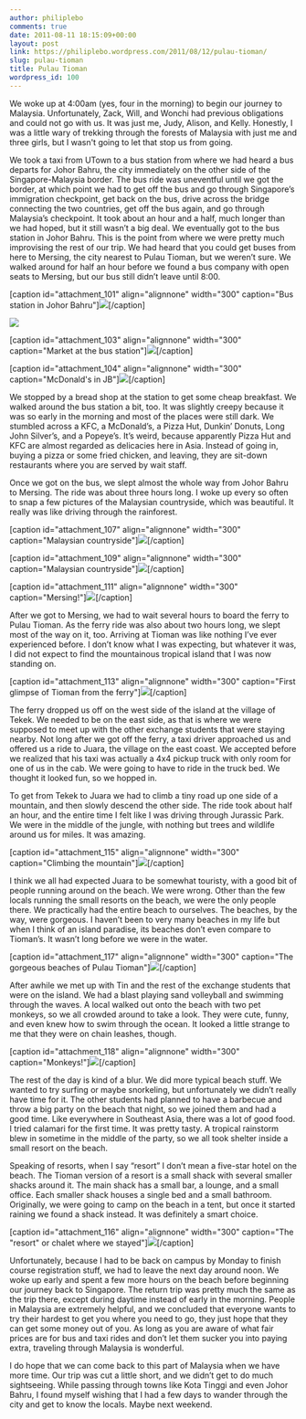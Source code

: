 ```yaml
---
author: philiplebo
comments: true
date: 2011-08-11 18:15:09+00:00
layout: post
link: https://philiplebo.wordpress.com/2011/08/12/pulau-tioman/
slug: pulau-tioman
title: Pulau Tioman
wordpress_id: 100
---
```


We woke up at 4:00am (yes, four in the morning) to begin our journey to Malaysia. Unfortunately, Zack, Will, and Wonchi had previous obligations and could not go with us. It was just me, Judy, Alison, and Kelly. Honestly, I was a little wary of trekking through the forests of Malaysia with just me and three girls, but I wasn't going to let that stop us from going.

We took a taxi from UTown to a bus station from where we had heard a bus departs for Johor Bahru, the city immediately on the other side of the Singapore-Malaysia border. The bus ride was uneventful until we got the border, at which point we had to get off the bus and go through Singapore’s immigration checkpoint, get back on the bus, drive across the bridge connecting the two countries, get off the bus again, and go through Malaysia’s checkpoint. It took about an hour and a half, much longer than we had hoped, but it still wasn’t a big deal. We eventually got to the bus station in Johor Bahru. This is the point from where we were pretty much improvising the rest of our trip. We had heard that you could get buses from here to Mersing, the city nearest to Pulau Tioman, but we weren’t sure. We walked around for half an hour before we found a bus company with open seats to Mersing, but our bus still didn’t leave until 8:00.

[caption id="attachment_101" align="alignnone" width="300" caption="Bus station in Johor Bahru"][![](http://philiplebo.files.wordpress.com/2011/08/img_1861.jpg?w=300)](http://philiplebo.files.wordpress.com/2011/08/img_1861.jpg)[/caption]

[![](http://philiplebo.files.wordpress.com/2011/08/img_1863.jpg?w=300)](http://philiplebo.files.wordpress.com/2011/08/img_1863.jpg)

[caption id="attachment_103" align="alignnone" width="300" caption="Market at the bus station"][![](http://philiplebo.files.wordpress.com/2011/08/img_1866.jpg?w=300)](http://philiplebo.files.wordpress.com/2011/08/img_1866.jpg)[/caption]

[caption id="attachment_104" align="alignnone" width="300" caption="McDonald's in JB"][![](http://philiplebo.files.wordpress.com/2011/08/img_1868.jpg?w=300)](http://philiplebo.files.wordpress.com/2011/08/img_1868.jpg)[/caption]

We stopped by a bread shop at the station to get some cheap breakfast. We walked around the bus station a bit, too. It was slightly creepy because it was so early in the morning and most of the places were still dark. We stumbled across a KFC, a McDonald’s, a Pizza Hut, Dunkin’ Donuts, Long John Silver’s, and a Popeye’s. It’s weird, because apparently Pizza Hut and KFC are almost regarded as delicacies here in Asia. Instead of going in, buying a pizza or some fried chicken, and leaving, they are sit-down restaurants where you are served by wait staff.

Once we got on the bus, we slept almost the whole way from Johor Bahru to Mersing. The ride was about three hours long. I woke up every so often to snap a few pictures of the Malaysian countryside, which was beautiful. It really was like driving through the rainforest.

[caption id="attachment_107" align="alignnone" width="300" caption="Malaysian countryside"][![](http://philiplebo.files.wordpress.com/2011/08/img_1884.jpg?w=300)](http://philiplebo.files.wordpress.com/2011/08/img_1884.jpg)[/caption]

[caption id="attachment_109" align="alignnone" width="300" caption="Malaysian countryside"][![](http://philiplebo.files.wordpress.com/2011/08/img_1891.jpg?w=300)](http://philiplebo.files.wordpress.com/2011/08/img_1891.jpg)[/caption]

[caption id="attachment_111" align="alignnone" width="300" caption="Mersing!"][![](http://philiplebo.files.wordpress.com/2011/08/img_1900.jpg?w=300)](http://philiplebo.files.wordpress.com/2011/08/img_1900.jpg)[/caption]

After we got to Mersing, we had to wait several hours to board the ferry to Pulau Tioman. As the ferry ride was also about two hours long, we slept most of the way on it, too. Arriving at Tioman was like nothing I’ve ever experienced before. I don’t know what I was expecting, but whatever it was, I did not expect to find the mountainous tropical island that I was now standing on.

[caption id="attachment_113" align="alignnone" width="300" caption="First glimpse of Tioman from the ferry"][![](http://philiplebo.files.wordpress.com/2011/08/img_1920.jpg?w=300)](http://philiplebo.files.wordpress.com/2011/08/img_1920.jpg)[/caption]

The ferry dropped us off on the west side of the island at the village of Tekek. We needed to be on the east side, as that is where we were supposed to meet up with the other exchange students that were staying nearby. Not long after we got off the ferry, a taxi driver approached us and offered us a ride to Juara, the village on the east coast. We accepted before we realized that his taxi was actually a 4x4 pickup truck with only room for one of us in the cab. We were going to have to ride in the truck bed. We thought it looked fun, so we hopped in.

To get from Tekek to Juara we had to climb a tiny road up one side of a mountain, and then slowly descend the other side. The ride took about half an hour, and the entire time I felt like I was driving through Jurassic Park. We were in the middle of the jungle, with nothing but trees and wildlife around us for miles. It was amazing.

[caption id="attachment_115" align="alignnone" width="300" caption="Climbing the mountain"][![](http://philiplebo.files.wordpress.com/2011/08/img_1937.jpg?w=300)](http://philiplebo.files.wordpress.com/2011/08/img_1937.jpg)[/caption]

I think we all had expected Juara to be somewhat touristy, with a good bit of people running around on the beach. We were wrong. Other than the few locals running the small resorts on the beach, we were the only people there. We practically had the entire beach to ourselves. The beaches, by the way, were gorgeous. I haven’t been to very many beaches in my life but when I think of an island paradise, its beaches don’t even compare to Tioman’s. It wasn’t long before we were in the water.

[caption id="attachment_117" align="alignnone" width="300" caption="The gorgeous beaches of Pulau Tioman"][![](http://philiplebo.files.wordpress.com/2011/08/img_1952.jpg?w=300)](http://philiplebo.files.wordpress.com/2011/08/img_1952.jpg)[/caption]

After awhile we met up with Tin and the rest of the exchange students that were on the island. We had a blast playing sand volleyball and swimming through the waves. A local walked out onto the beach with two pet monkeys, so we all crowded around to take a look. They were cute, funny, and even knew how to swim through the ocean. It looked a little strange to me that they were on chain leashes, though.

[caption id="attachment_118" align="alignnone" width="300" caption="Monkeys!"][![](http://philiplebo.files.wordpress.com/2011/08/img_1958.jpg?w=300)](http://philiplebo.files.wordpress.com/2011/08/img_1958.jpg)[/caption]

The rest of the day is kind of a blur. We did more typical beach stuff. We wanted to try surfing or maybe snorkeling, but unfortunately we didn’t really have time for it. The other students had planned to have a barbecue and throw a big party on the beach that night, so we joined them and had a good time. Like everywhere in Southeast Asia, there was a lot of good food. I tried calamari for the first time. It was pretty tasty. A tropical rainstorm blew in sometime in the middle of the party, so we all took shelter inside a small resort on the beach.

Speaking of resorts, when I say “resort” I don’t mean a five-star hotel on the beach. The Tioman version of a resort is a small shack with several smaller shacks around it. The main shack has a small bar, a lounge, and a small office. Each smaller shack houses a single bed and a small bathroom. Originally, we were going to camp on the beach in a tent, but once it started raining we found a shack instead. It was definitely a smart choice.

[caption id="attachment_116" align="alignnone" width="300" caption="The "resort" or chalet where we stayed"][![](http://philiplebo.files.wordpress.com/2011/08/img_1950.jpg?w=300)](http://philiplebo.files.wordpress.com/2011/08/img_1950.jpg)[/caption]

Unfortunately, because I had to be back on campus by Monday to finish course registration stuff, we had to leave the next day around noon. We woke up early and spent a few more hours on the beach before beginning our journey back to Singapore. The return trip was pretty much the same as the trip there, except during daytime instead of early in the morning. People in Malaysia are extremely helpful, and we concluded that everyone wants to try their hardest to get you where you need to go, they just hope that they can get some money out of you. As long as you are aware of what fair prices are for bus and taxi rides and don’t let them sucker you into paying extra, traveling through Malaysia is wonderful.

I do hope that we can come back to this part of Malaysia when we have more time. Our trip was cut a little short, and we didn’t get to do much sightseeing. While passing through towns like Kota Tinggi and even Johor Bahru, I found myself wishing that I had a few days to wander through the city and get to know the locals. Maybe next weekend.
